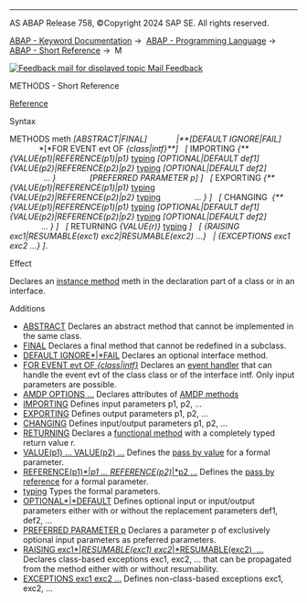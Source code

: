   

* * *

AS ABAP Release 758, ©Copyright 2024 SAP SE. All rights reserved.

[ABAP - Keyword Documentation](https://help.sap.com/doc/abapdocu_latest_index_htm/latest/en-US/abenabap.htm) →  [ABAP - Programming Language](https://help.sap.com/doc/abapdocu_latest_index_htm/latest/en-US/abenabap_reference.htm) →  [ABAP - Short Reference](https://help.sap.com/doc/abapdocu_latest_index_htm/latest/en-US/abenabap_shortref.htm) →  M

 [![](Mail.gif?object=Mail.gif "Feedback mail for displayed topic") Mail Feedback](mailto:f1_help@sap.com?subject=Feedback%20on%20ABAP%20Documentation&body=Document:%20METHODS%2C%20ABAPMETHODS_SHORTREF%2C%20758%0D%0A%0D%0AError:%0D%0A%0D%0A%0D%0A%0D%0ASuggestion%20for%20improvement:)

METHODS - Short Reference

[Reference](https://help.sap.com/doc/abapdocu_latest_index_htm/latest/en-US/abapmethods.htm)

Syntax

METHODS meth *\[*ABSTRACT*|*FINAL*\]*
            *|**\[*DEFAULT IGNORE*|*FAIL*\]*
             *\[*FOR EVENT evt OF *{*class*|*intf*}**\]*
  *\[* IMPORTING *{**{*VALUE(p1)*|*REFERENCE(p1)*|*p1*}* [typing](https://help.sap.com/doc/abapdocu_latest_index_htm/latest/en-US/abentyping_shortref.htm) *\[*OPTIONAL*|*DEFAULT def1*\]*
               *{*VALUE(p2)*|*REFERENCE(p2)*|*p2*}* [typing](https://help.sap.com/doc/abapdocu_latest_index_htm/latest/en-US/abentyping_shortref.htm) *\[*OPTIONAL*|*DEFAULT def2*\]*
               ... *}*
              *\[*PREFERRED PARAMETER p*\]* *\]*
  *\[* EXPORTING *{**{*VALUE(p1)*|*REFERENCE(p1)*|*p1*}* [typing](https://help.sap.com/doc/abapdocu_latest_index_htm/latest/en-US/abentyping_shortref.htm)
               *{*VALUE(p2)*|*REFERENCE(p2)*|*p2*}* [typing](https://help.sap.com/doc/abapdocu_latest_index_htm/latest/en-US/abentyping_shortref.htm)
              ... *}* *\]*
  *\[* CHANGING  *{**{*VALUE(p1)*|*REFERENCE(p1)*|*p1*}* [typing](https://help.sap.com/doc/abapdocu_latest_index_htm/latest/en-US/abentyping_shortref.htm) *\[*OPTIONAL*|*DEFAULT def1*\]*
               *{*VALUE(p2)*|*REFERENCE(p2)*|*p2*}* [typing](https://help.sap.com/doc/abapdocu_latest_index_htm/latest/en-US/abentyping_shortref.htm) *\[*OPTIONAL*|*DEFAULT def2*\]*
              ... *}* *\]*
  *\[* RETURNING *{*VALUE(r)*}* [typing](https://help.sap.com/doc/abapdocu_latest_index_htm/latest/en-US/abentyping_shortref.htm) *\]*
  *\[* *{*RAISING exc1*|*RESUMABLE(exc1) exc2*|*RESUMABLE(exc2) ...*}*
  *|* *{*EXCEPTIONS exc1 exc2 ...*}* *\]*.

Effect

Declares an [instance method](https://help.sap.com/doc/abapdocu_latest_index_htm/latest/en-US/abeninstance_method_glosry.htm "Glossary Entry") meth in the declaration part of a class or in an interface.

Additions   

-   [ABSTRACT](https://help.sap.com/doc/abapdocu_latest_index_htm/latest/en-US/abapmethods_abstract_final.htm)
    Declares an abstract method that cannot be implemented in the same class.
-   [FINAL](https://help.sap.com/doc/abapdocu_latest_index_htm/latest/en-US/abapmethods_abstract_final.htm)
    Declares a final method that cannot be redefined in a subclass.
-   [DEFAULT IGNORE*|*FAIL](https://help.sap.com/doc/abapdocu_latest_index_htm/latest/en-US/abapmethods_default.htm)
    Declares an optional interface method.
-   [FOR EVENT evt OF *{*class*|*intf*}*](https://help.sap.com/doc/abapdocu_latest_index_htm/latest/en-US/abapmethods_event_handler.htm)
    Declares an [event handler](https://help.sap.com/doc/abapdocu_latest_index_htm/latest/en-US/abenevent_handler_glosry.htm "Glossary Entry") that can handle the event evt of the class class or of the interface intf. Only input parameters are possible.
-   [AMDP OPTIONS ...](https://help.sap.com/doc/abapdocu_latest_index_htm/latest/en-US/abapmethods_amdp_options.htm)
    Declares attributes of [AMDP methods](https://help.sap.com/doc/abapdocu_latest_index_htm/latest/en-US/abenamdp_method_glosry.htm "Glossary Entry")
-   [IMPORTING](https://help.sap.com/doc/abapdocu_latest_index_htm/latest/en-US/abapmethods_general.htm)
    Defines input parameters p1, p2, ...
-   [EXPORTING](https://help.sap.com/doc/abapdocu_latest_index_htm/latest/en-US/abapmethods_general.htm)
    Defines output parameters p1, p2, ...
-   [CHANGING](https://help.sap.com/doc/abapdocu_latest_index_htm/latest/en-US/abapmethods_general.htm)
    Defines input/output parameters p1, p2, ...
-   [RETURNING](https://help.sap.com/doc/abapdocu_latest_index_htm/latest/en-US/abapmethods_functional.htm)
    Declares a [functional method](https://help.sap.com/doc/abapdocu_latest_index_htm/latest/en-US/abenfunctional_method_glosry.htm "Glossary Entry") with a completely typed return value r.
-   [VALUE(p1) ... VALUE(p2) ...](https://help.sap.com/doc/abapdocu_latest_index_htm/latest/en-US/abapmethods_parameters.htm)
    Defines the [pass by value](https://help.sap.com/doc/abapdocu_latest_index_htm/latest/en-US/abenpass_by_value_glosry.htm "Glossary Entry") for a formal parameter.
-   [REFERENCE(p1)*|*p1 ... REFERENCE(p2)*|*p2 ...](https://help.sap.com/doc/abapdocu_latest_index_htm/latest/en-US/abapmethods_parameters.htm)
    Defines the [pass by reference](https://help.sap.com/doc/abapdocu_latest_index_htm/latest/en-US/abenpass_by_reference_glosry.htm "Glossary Entry") for a formal parameter.
-   [typing](https://help.sap.com/doc/abapdocu_latest_index_htm/latest/en-US/abentyping_syntax.htm)
    Types the formal parameters.
-   [OPTIONAL*|*DEFAULT](https://help.sap.com/doc/abapdocu_latest_index_htm/latest/en-US/abapmethods_parameters.htm)
    Defines optional input or input/output parameters either with or without the replacement parameters def1, def2, ...
-   [PREFERRED PARAMETER p](https://help.sap.com/doc/abapdocu_latest_index_htm/latest/en-US/abapmethods_general.htm)
    Declares a parameter p of exclusively optional input parameters as preferred parameters.
-   [RAISING exc1*|*RESUMABLE(exc1) exc2*|*RESUMABLE(exc2)  ...](https://help.sap.com/doc/abapdocu_latest_index_htm/latest/en-US/abapmethods_general.htm)
    Declares class-based exceptions exc1, exc2, ... that can be propagated from the method either with or without resumability.
-   [EXCEPTIONS exc1 exc2 ...](https://help.sap.com/doc/abapdocu_latest_index_htm/latest/en-US/abapmethods_general.htm)
    Defines non-class-based exceptions exc1, exc2, ...